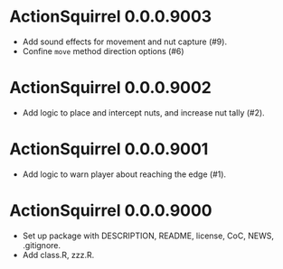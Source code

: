 # ActionSquirrel 0.0.0.9003

* Add sound effects for movement and nut capture (#9).
* Confine `move` method direction options (#6)

# ActionSquirrel 0.0.0.9002

* Add logic to place and intercept nuts, and increase nut tally (#2).

# ActionSquirrel 0.0.0.9001

* Add logic to warn player about reaching the edge (#1).

# ActionSquirrel 0.0.0.9000

* Set up package with DESCRIPTION, README, license, CoC, NEWS, .gitignore.
* Add class.R, zzz.R.
